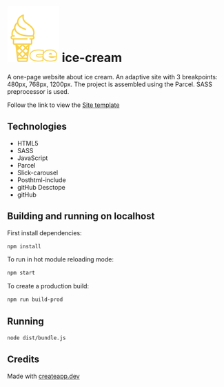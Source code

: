 # ![](./src/assets/images/logo-favicon.svg) ice-cream

A one-page website about ice cream. An adaptive site with 3 breakpoints: 480px,
768px, 1200px. The project is assembled using the Parcel. SASS preprocessor is
used.

Follow the link to view the
[Site template](<https://www.figma.com/file/DJ3fWgEMHfXJ9f4XcQFc2l/ice-cream-(Copy)?type=design&node-id=11708%3A12417&mode=dev>)

## Technologies

- HTML5
- SASS
- JavaScript
- Parcel
- Slick-carousel
- Posthtml-include
- gitHub Desctope
- gitHub

## Building and running on localhost

First install dependencies:

```sh
npm install
```

To run in hot module reloading mode:

```sh
npm start
```

To create a production build:

```sh
npm run build-prod
```

## Running

```sh
node dist/bundle.js
```

## Credits

Made with [createapp.dev](https://createapp.dev/)
